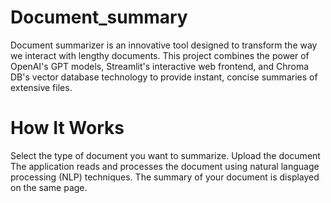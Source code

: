 # Document_summary
Document summarizer is an innovative tool designed to transform the way we interact with lengthy documents. This project combines the power of OpenAI's GPT models, Streamlit's interactive web frontend, and Chroma DB's vector database technology to provide instant, concise summaries of extensive files.

# How It Works
Select the type of document you want to summarize.
Upload the document
The application reads and processes the document using natural language processing (NLP) techniques.
The summary of your document is displayed on the same page.

